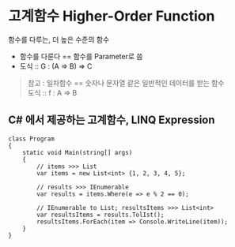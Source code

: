 # 고계함수 Higher-Order Function
함수를 다루는, 더 높은 수준의 함수
- 함수를 다룬다 == 함수를 Parameter로 씀
- 도식 :: G : (A => B) => C
> 참고 : 일차함수 == 숫자나 문자열 같은 일반적인 데이터를 받는 함수  
> 도식 :: f : A => B

## C# 에서 제공하는 고계함수, LINQ Expression
```CSharp
class Program
{
    static void Main(string[] args)
    {
        // items >>> List
        var items = new List<int> {1, 2, 3, 4, 5};

        // results >>> IEnumerable
        var results = items.Where(e => e % 2 == 0);

        // IEnumerable to List; resultsItems >>> List<int>
        var resultsItems = results.TolIst();
        resultsItems.ForEach(item => Console.WriteLine(item));
    }
}
```
